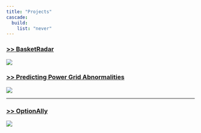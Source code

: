 ```yaml
---
title: "Projects"
cascade:
  build:
    list: "never"
---
```


### [>> BasketRadar](/projects/basketradar)
[![](/images/BasketRadar.png)](/projects/basketradar)

### [>> Predicting Power Grid Abnormalities](/projects/grid)
[![](/images/GridAbnorm.png)](/projects/grid)
___

### [>> OptionAlly](/projects/optionally)
[![](/images/OptionAllyHome.png)](/projects/optionally)

